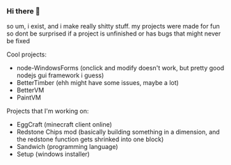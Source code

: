 ### Hi there 👋

<!--
**imightexist/imightexist** is a ✨ _special_ ✨ repository because its `README.md` (this file) appears on your GitHub profile.

Here are some ideas to get you started:

- 🔭 I’m currently working on ...
- 🌱 I’m currently learning ...
- 👯 I’m looking to collaborate on ...
- 🤔 I’m looking for help with ...
- 💬 Ask me about ...
- 📫 How to reach me: ...
- 😄 Pronouns: ...
- ⚡ Fun fact: ...
-->
so um, i exist, and i make really shitty stuff. my projects were made for fun so dont be surprised if a project is unfinished or has bugs that might never be fixed

Cool projects:
- node-WindowsForms (onclick and modify doesn't work, but pretty good nodejs gui framework i guess)
- BetterTimber (ehh might have some issues, maybe a lot)
- BetterVM
- PaintVM

Projects that I'm working on:
- EggCraft (minecraft client online)
- Redstone Chips mod (basically building something in a dimension, and the redstone function gets shrinked into one block)
- Sandwich (programming language)
- Setup (windows installer)
